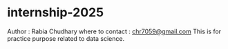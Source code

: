 # internship-2025
Author : Rabia Chudhary
where to contact : chr7059@gmail.com
This is for practice purpose related to data science.
